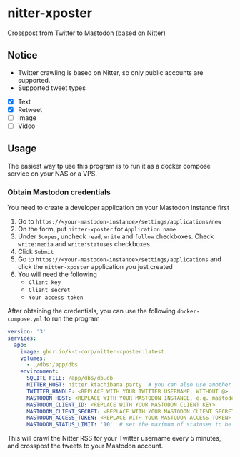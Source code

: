 # nitter-xposter
Crosspost from Twitter to Mastodon (based on Nitter)

## Notice
* Twitter crawling is based on Nitter, so only public accounts are supported.
* Supported tweet types
- [x] Text
- [x] Retweet
- [ ] Image
- [ ] Video

## Usage
The easiest way tp use this program is to run it as a docker compose service on your NAS or a VPS.

### Obtain Mastodon credentials
You need to create a developer application on your Mastodon instance first

1. Go to `https://<your-mastodon-instance>/settings/applications/new`
2. On the form, put `nitter-xposter` for `Application name`
3. Under `Scopes`, uncheck `read`, `write` and `follow` checkboxes. Check `write:media` and `write:statuses` checkboxes.
4. Click `Submit`
5. Go to `https://<your-mastodon-instance>/settings/applications` and click the `nitter-xposter` application you just created
6. You will need the following
    * `Client key`
    * `Client secret`
    * `Your access token`

After obtaining the credentials, you can use the following `docker-compose.yml` to run the program
```yaml
version: '3'
services:
  app:
    image: ghcr.io/k-t-corp/nitter-xposter:latest
    volumes:
      - ./dbs:/app/dbs
    environment:
      SQLITE_FILE: /app/dbs/db.db
      NITTER_HOST: nitter.ktachibana.party  # you can also use another nitter instance of your choice
      TWITTER_HANDLE: <REPLACE WITH YOUR TWITTER USERNAME, WITHOUT @>
      MASTODON_HOST: <REPLACE WITH YOUR MASTODON INSTANCE, e.g. mastodon.ktachibana.party>
      MASTODON_CLIENT_ID: <REPLACE WITH YOUR MASTODON CLIENT KEY>
      MASTODON_CLIENT_SECRET: <REPLACE WITH YOUR MASTODON CLIENT SECRET>
      MASTODON_ACCESS_TOKEN: <REPLACE WITH YOUR MASTODON ACCESS TOKEN>
      MASTODON_STATUS_LIMIT: '10'  # set the maximum of statuses to be posted at once
```

This will crawl the Nitter RSS for your Twitter username every 5 minutes, and crosspost the tweets to your Mastodon account.
